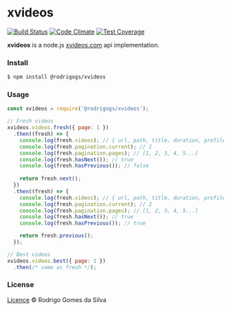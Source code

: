 # xvideos

[![Build Status](https://travis-ci.org/rodrigogs/xvideos.svg?branch=master)](https://travis-ci.org/rodrigogs/xvideos)
[![Code Climate](https://codeclimate.com/github/rodrigogs/xvideos/badges/gpa.svg)](https://codeclimate.com/github/rodrigogs/xvideos)
[![Test Coverage](https://codeclimate.com/github/rodrigogs/xvideos/badges/coverage.svg)](https://codeclimate.com/github/rodrigogs/xvideos/coverage)

**xvideos** is a node.js [xvideos.com](xvideos.com) api implementation.

### Install
```bash
$ npm install @rodrigogs/xvideos
```

### Usage
```javascript
const xvideos = require('@rodrigogs/xvideos');

// Fresh videos
xvideos.videos.fresh({ page: 1 })
  .then((fresh) => {
    console.log(fresh.videos); // { url, path, title, duration, profile: { name, url }, views, }
    console.log(fresh.pagination.current); // 1 
    console.log(fresh.pagination.pages); // [1, 2, 3, 4, 5...]
    console.log(fresh.hasNext()); // true
    console.log(fresh.hasPrevious()); // false
    
    return fresh.next();
  })
  .then((fresh) => {
    console.log(fresh.videos); // { url, path, title, duration, profile: { name, url }, views, }
    console.log(fresh.pagination.current); // 2
    console.log(fresh.pagination.pages); // [1, 2, 3, 4, 5...]
    console.log(fresh.hasNext()); // true
    console.log(fresh.hasPrevious()); // true

    return fresh.previous();
  });

// Best videos
xvideos.videos.best({ page: 1 })
  .then(/* same as fresh */);
```

### License
[Licence](https://github.com/rodrigogs/xvideos/blob/master/LICENSE) © Rodrigo Gomes da Silva

